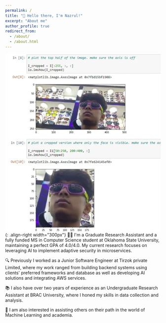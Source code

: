 ```yaml
---
permalink: /
title: "👋 Hello there, I'm Nazrul!"
excerpt: "About me"
author_profile: true
redirect_from:
  - /about/
  - /about.html
---
```


![Illustration of combining vision and language modalities](images/tj.jfif) {: .align-right width="300px"}
🧑‍🎓 I'm a Graduate Research Assistant and a fully funded MS in Computer Science student at Oklahoma State University, maintaining a perfect GPA of 4.0/4.0. My current research focuses on leveraging AI to implement adaptive security in microservices.

🔍 Previously I worked as a Junior Software Engineer at Tirzok private Limited, where my work ranged from building backend systems using clients' preferred frameworks and database as well as developing AI solutions and integrating AWS services.

📚 I also have over two years of experience as an Undergraduate Research Assistant at BRAC University, where I honed my skills in data collection and analysis.

🤝 I am also interested in assisting others on their path in the world of Machine Learning and academia.
